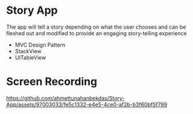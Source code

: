 # Story App
The app will tell a story depending on what the user chooses and can be fleshed out and modified to provide an engaging story-telling experience

- MVC Design Pattern
- StackView
- UITableView


# Screen Recording
https://github.com/ahmettunahanbekdas/Story-App/assets/97003033/fe5c1332-e4e5-4ce0-af2b-b3f60bf5f799

